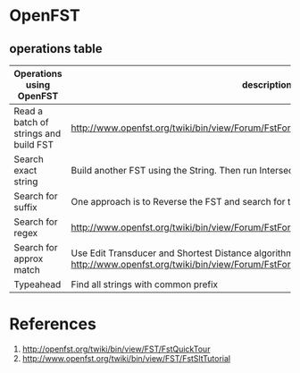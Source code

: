 
# OpenFST 

## operations table

| Operations using OpenFST |  description |
| ----------| --------------| 
| Read a batch of strings and build FST | http://www.openfst.org/twiki/bin/view/Forum/FstForum#Making_an_FST_with_C_How_to_defi |
| Search exact string | Build another FST using the String.  Then run Intersect of two FSTs. |
| Search for suffix | One approach is to Reverse the FST and search for the prefix.  Find the cost. |
| Search for regex | http://www.openfst.org/twiki/bin/view/Forum/FstForum#Regex_to_FST |
| Search for approx match | Use Edit Transducer and Shortest Distance algorithm.  http://www.openfst.org/twiki/bin/view/Forum/FstForum#How_to_compute_edit_distance_of |
| Typeahead | Find all strings with common prefix |

# References

1. http://openfst.org/twiki/bin/view/FST/FstQuickTour
2. http://www.openfst.org/twiki/bin/view/FST/FstSltTutorial


